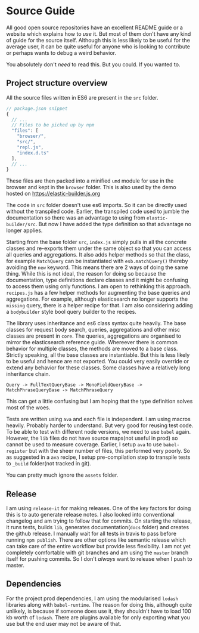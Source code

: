 # Source Guide
All good open source repositories have an excellent README guide or a website which
explains how to _use_ it. But most of them don't have any kind of guide for the source itself.
Although this is less likely to be useful for the average user, it can be quite useful for
anyone who is looking to contribute or perhaps wants to debug a weird behavior.

You absolutely don't _need_ to read this. But you could. If you wanted to.

## Project structure overview
All the source files written in ES6 are present in the `src` folder.

```js
// package.json snippet
{
  // ...
  // Files to be picked up by npm
  "files": [
    "browser/",
    "src/",
    "repl.js",
    "index.d.ts"
  ],
  // ...
}
```

These files are then packed into a minified `umd` module
for use in the browser and kept in the `browser` folder.
This is also used by the demo hosted on https://elastic-builder.js.org

The code in `src` folder doesn't use es6 imports. So it can be directly used without the transpiled code.
Earlier, the transpiled code used to jumble the documentation so there was an advantage to using
from `elastic-builder/src`. But now I have added the type definition so that advantage no longer applies.

Starting from the base folder `src`, `index.js` simply pulls in all the concrete classes and re-exports
them under the same object so that you can access all queries and aggregations. It also adds
helper methods so that the class, for example `MatchQuery` can be instantiated with `esb.matchQuery()`
thereby avoiding the `new` keyword. This means there are 2 ways of doing the same thing. While this is not ideal,
the reason for doing so because the documentation, type definitions declare classes and
it might be confusing to access them using only functions. I am open to rethinking this approach.
`recipes.js` has a few helper methods for augmenting the base queries and aggregations.
For example, although elasticsearch no longer supports the `missing` query, there is a helper recipe for that.
I am also considering adding a `bodybuilder` style bool query builder to the recipes.

The library uses inheritance and es6 class syntax quite heavily. The base classes for
request body search, queries, aggregations and other misc classes are present in `core`.
The queries, aggregations are organised to mirror the elasticsearch reference guide.
Whereever there is common behavior for multiple classes, the methods are moved to a base class.
Strictly speaking, all the base classes are instantiable.
But this is less likely to be useful and hence are not exported.
You could very easily override or extend any behavior for these classes.
Some classes have a relatively long inheritance chain.

```
Query -> FullTextQueryBase -> MonoFieldQueryBase -> MatchPhraseQueryBase -> MatchPhraseQuery
```
This can get a little confusing but I am hoping that the type definition solves
most of the woes.

Tests are written using `ava` and each file is independent. I am using macros heavily.
Probably harder to understand. But very good for reusing test code.
To be able to test with different node versions,
we need to use `babel` again. However, the `lib` files do not have source maps(not useful in prod) so cannot be used
to measure coverage. Earlier, I setup `ava` to use `babel-register` but with the sheer number of files,
this performed very poorly. So as suggested in a `ava` recipe, I setup pre-compilation step to transpile
tests to `_build` folder(not tracked in git).

You can pretty much ignore the `assets` folder.

## Release
I am using `release-it` for making releases. One of the key factors for doing this is to
auto generate release notes. I also looked into conventional changelog and am trying to follow that
for commits. On starting the release, it runs tests, builds `lib`, generates documentation(`docs` folder)
and creates the github release. I manually wait for all tests in travis to pass before running `npm publish`.
There are other options like semantic release which can take care of the entire workflow but
provide less flexibility. I am not yet completely comfortable with git branches and am using the `master`
branch itself for pushing commits. So I don't _always_ want to release when I push to master.

## Dependencies
For the project prod dependencies, I am using the modularised `lodash` libraries
along with `babel-runtime`. The reason for doing this, although quite unlikely,
is because if someone does use it, they shouldn't have to load 100 kb worth of `lodash`.
There are plugins available for only exporting what you use but the end user may not be aware of that.

